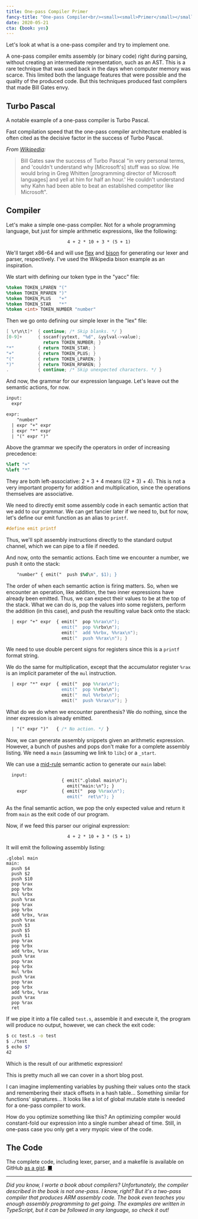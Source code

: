 ```yaml
---
title: One-pass Compiler Primer
fancy-title: "One-pass Compiler<br/><small><small>Primer</small></small>"
date: 2020-05-21
cta: {book: yes}
---
```



Let's look at what is a one-pass compiler and try to implement one.

<!--So instead of parsing the source into AST and then traversing it to emit code, a compiler would emit code during parsing. -->


A one-pass compiler emits assembly (or binary code) right during parsing, without creating an intermediate representation, such as an AST.
This is a rare technique that was used back in the days when computer memory was scarce.
This limited both the language features that were possible and the quality of the produced code.
But this techniques produced fast compilers that made Bill Gates envy.

<!--When it comes to langauge features, the most straightforward outcome of having a one-pass compiler is that forward references are not possible.

It also limits the kinds of optimizations that the compiler can do.-->


## Turbo Pascal


A notable example of a one-pass compiler is Turbo Pascal.


Fast compilation speed that the one-pass compiler architecture enabled is often cited as the decisive factor in the success of Turbo Pascal.

*From [Wikipedia](https://en.wikipedia.org/wiki/Turbo_Pascal):*

> Bill Gates saw the success of Turbo Pascal
> "in very personal terms, and 'couldn't understand why
> [Microsoft's] stuff was so slow.
> He would bring in Greg Whitten
> [programming director of Microsoft languages]
> and yell at him for half an hour.'
> He couldn't understand why Kahn had been able to
> beat an established competitor like Microsoft".


## Compiler

Let's make a simple one-pass compiler.
Not for a whole programming language, but just for simple arithmetic expressions, like the following:

<center><code>4 + 2 * 10 + 3 * (5 + 1)</code></center>



We'll target x86-64 and will use [flex](https://en.wikipedia.org/wiki/Flex_(lexical_analyser_generator)) and [bison](https://en.wikipedia.org/wiki/GNU_Bison) for generating
our lexer and parser, respectively.
I've used the Wikipedia bison example as an inspiration.

We start with defining our token type in the "yacc" file:

```yacc
%token TOKEN_LPAREN "("
%token TOKEN_RPAREN ")"
%token TOKEN_PLUS   "+"
%token TOKEN_STAR   "*"
%token <int> TOKEN_NUMBER "number"
```

Then we go onto defining our simple lexer in the "lex" file:

```c
[ \r\n\t]*  { continue; /* Skip blanks. */ }
[0-9]+      { sscanf(yytext, "%d", &yylval->value);
              return TOKEN_NUMBER; }
"*"         { return TOKEN_STAR; }
"+"         { return TOKEN_PLUS; }
"("         { return TOKEN_LPAREN; }
")"         { return TOKEN_RPAREN; }
.           { continue; /* Skip unexpected characters. */ }
```

And now, the grammar for our expression language.
Let's leave out the semantic actions, for now.

```yacc
input:
  expr

expr:
    "number"
  | expr "+" expr
  | expr "*" expr
  | "(" expr ")"
```

Above the grammar we specify the operators in order of increasing precedence:

```yacc
%left "+"
%left "*"
```

They are both left-associative:
2 + 3 + 4 means ((2 + 3) + 4).
This is not a very important
property for addition and multiplication, since the operations themselves are associative.

We need to directly emit some assembly code in each semantic action that we add to our grammar.
We can get fancier later if we need to, but for now, let's define our emit function as an alias to `printf`.

```c
#define emit printf
```

Thus, we'll spit assembly instructions directly to the standard output channel, which we can pipe to a file if needed.

And now, onto the semantic actions.
Each time we encounter a number, we push it onto the stack:

```yacc
    "number" { emit("  push $%d\n", $1); }
```

The order of when each semantic action is firing matters.
So, when we encounter an operation, like addition,
the two inner expressions have already been emitted.
Thus, we can expect their values to be at the top of the stack.
What we can do is, pop the values into some registers,
perform the addition (in this case), and push the resulting value back onto the stack:

```yacc
  | expr "+" expr  { emit("  pop %%rax\n");
                     emit("  pop %%rbx\n");
                     emit("  add %%rbx, %%rax\n");
                     emit("  push %%rax\n"); }
```

We need to use double percent signs for registers since this is a `printf` format string.

We do the same for multiplication, except that the accumulator register `%rax` is an implicit parameter of the `mul` instruction.

```yacc
  | expr "*" expr  { emit("  pop %%rax\n");
                     emit("  pop %%rbx\n");
                     emit("  mul %%rbx\n");
                     emit("  push %%rax\n"); }
```

What do we do when we encounter parenthesis?
We do nothing, since the inner expression is already emitted.

```yacc
  | "(" expr ")"   { /* No action. */ }
```

Now, we can generate assembly snippets given an arithmetic expression.
However, a bunch of pushes and pops don't make for a complete assembly listing.
We need a `main` (assuming we link to `libc`) or a `_start`.

We can use a [mid-rule](https://www.gnu.org/software/bison/manual/html_node/Mid_002dRule-Actions.html) semantic action to generate our `main` label:

```yacc
  input:
                     { emit(".global main\n");
                       emit("main:\n"); }
    expr             { emit("  pop %%rax\n");
                       emit("  ret\n"); }
```

As the final semantic action, we pop the only expected value and return it from `main` as the exit code of our program.

Now, if we feed this parser our original expression:

<center><code>4 + 2 &#42; 10 + 3 &#42; (5 + 1)</code></center>

It will emit the following assembly listing:

```
.global main
main:
  push $4
  push $2
  push $10
  pop %rax
  pop %rbx
  mul %rbx
  push %rax
  pop %rax
  pop %rbx
  add %rbx, %rax
  push %rax
  push $3
  push $5
  push $1
  pop %rax
  pop %rbx
  add %rbx, %rax
  push %rax
  pop %rax
  pop %rbx
  mul %rbx
  push %rax
  pop %rax
  pop %rbx
  add %rbx, %rax
  push %rax
  pop %rax
  ret
```

If we pipe it into a file called `test.s`, assemble it and execute it, the program will produce no output, however, we can check the exit code:

```bash
$ cc test.s -o test
$ ./test
$ echo $?
42
```

Which is the result of our arithmetic expression!

This is pretty much all we can cover in a short blog post.


I can imagine implementing variables by pushing their values onto the stack and remembering their stack offsets in a hash table… Something similar for functions' signatures… It looks like a lot of global mutable state is needed for a one-pass compiler to work.


How do you optimize something like this?
An optimizing compiler would constant-fold our expression into a single number ahead of time. Still, in one-pass case you only get a very myopic view of the code.

<!--The outcome of this experiment, I guess, is, don't make a
one-pass compiler?!-->

<!--
<center>⁂</center>

This blog post was inspired by a [question on Quora](https://www.quora.com/What-is-Single-Pass-Compiler-and-its-example/answer/Vladimir-Keleshev-1).
-->

## The Code

The complete code, including lexer, parser, and a makefile is available on GitHub [as a gist](https://gist.github.com/keleshev/cdd6d3d46437284b2a0c2fc42cf90e0f). [&#9632;](/ "Home")

* * *

*Did you know, I worte a book about compilers?
Unfortunately, the compiler described in the book is not one-pass.
I know, right?
But it's a two-pass compiler that produces ARM assembly code.
The book even teaches you enough assembly programming to get going.
The examples are written in TypeScript, but it can be followed in any language, so check it out!*
<br/>
<br/>



